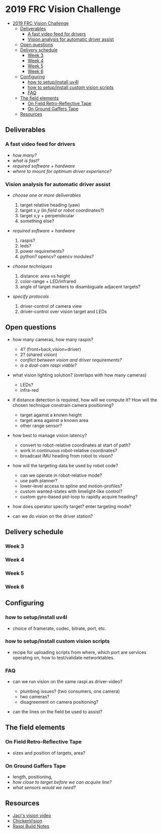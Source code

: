 # 2019 FRC Vision Challenge

<!-- TOC -->

- [2019 FRC Vision Challenge](#2019-frc-vision-challenge)
    - [Deliverables](#deliverables)
        - [A fast video feed for drivers](#a-fast-video-feed-for-drivers)
        - [Vision analysis for automatic driver assist](#vision-analysis-for-automatic-driver-assist)
    - [Open questions](#open-questions)
    - [Delivery schedule](#delivery-schedule)
        - [Week 3](#week-3)
        - [Week 4](#week-4)
        - [Week 5](#week-5)
        - [Week 6](#week-6)
    - [Configuring](#configuring)
        - [how to setup/install uv4l](#how-to-setupinstall-uv4l)
        - [how to setup/install custom vision scripts](#how-to-setupinstall-custom-vision-scripts)
        - [FAQ](#faq)
    - [The field elements](#the-field-elements)
        - [On Field Retro-Reflective Tape](#on-field-retro-reflective-tape)
        - [On Ground Gaffers Tape](#on-ground-gaffers-tape)
    - [Resources](#resources)

<!-- /TOC -->

## Deliverables

### A fast video feed for drivers

- _how many?_
- _what is fast?_
- _required software + hardware_
- _where to mount for optimum driver experience?_

### Vision analysis for automatic driver assist

- _choose one or more deliverables_
  1. target relative heading (yaw)
  1. target x,y (in _field_ or _robot_ coordinates?)
  1. target x,y + perpendicular
  1. something else?

- _required software + hardware_
  1. raspis?
  1. leds?
  1. power requirements? 
  1. python? opencv? opencv modules?

- _choose techniques_
  1. distance:  area vs height
  1. color-range + LED/infrared
  1. angle of target markers to disambiguate adjacent targets?

- _specify protocols_
  1. driver-control of camera view
  1. driver-control over vision target and LEDs

## Open questions

- how many cameras, how many raspis?  
  - 4? (front+back,vision+driver)
  - 2? (shared vision)
  - _conflict between vision and driver requirements?_
  - _is a dual-cam raspi viable?_

- what vision lighting solution? (overlaps with how many cameras)
  - LEDs?
  - infra-red

- if distance detection is required, how will we compute it? How
  will the chosen technique constrain camera positioning?
  - target against a known height
  - target area against a known area
  - other range sensor?

- how best to manage vision latency?
  - convert to robot-relative coordinates at start of path?
  - work in continuous robot-relative coordinates?
  - broadcast IMU heading from robot to vision?

- how will the targeting data be used by robot code?
  - can we operate in robot-relative mode?
  - use path planner?  
  - lower-level access to spline and motion-profiles?
  - custom wanted-states with limelight-like control?
  - custom gyro-based pid-loop to rapidly acquire heading?

- how does operator specify target? enter targeting mode?

- can we do vision on the driver station?

## Delivery schedule

### Week 3

### Week 4

### Week 5

### Week 6

## Configuring

### how to setup/install uv4l

- choice of framerate, codec, bitrate, port, etc.

### how to setup/install custom vision scripts

- recipe for uploading scripts from where, which port
  are services operating on, how to test/validate networktables.
  
### FAQ

- can we run vision on the same raspi as driver-video?
  - plumbing issues?  (two consumers, one camera)
  - two cameras?
  - disagreement on camera positioning?

- can the lines on the field be used to assist?

## The field elements

### On Field Retro-Reflective Tape

- sizes and position of targets, area?

### On Ground Gaffers Tape

- length, positioning, 
- _how close to target before we can acquire line?_
- _what sensors would we need?_

## Resources

- [Jaci's vision video](https://youtu.be/d9WSAfzA6fc?t=1909)
- [ChickenVision](https://github.com/team3997/ChickenVision/blob/master/ChickenVision.py)
- [Raspi Build Notes](../BuildRaspi.md)
